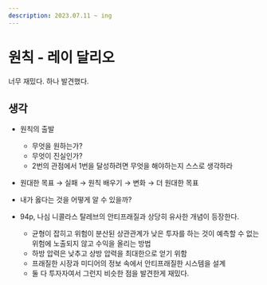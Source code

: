 ```yaml
---
description: 2023.07.11 ~ ing
---
```


# 원칙 - 레이 달리오

너무 재밌다. 하나 발견했다.

## 생각

* 원칙의 출발
  * 무엇을 원하는가?
  * 무엇이 진실인가?
  * 2번의 관점에서 1번을 달성하려면 무엇을 해야하는지 스스로 생각하라
* 원대한 목표 → 실패 → 원칙 배우기 → 변화 → 더 원대한 목표



* 내가 옳다는 것을 어떻게 알 수 있을까?
* 94p, 나심 니콜라스 탈레브의 안티프래질과 상당히 유사한 개념이 등장한다.
  * 균형이 잡히고 위험이 분산된 상관관계가 낮은 투자를 하는 것이 예측할 수 없는 위험에 노출되지 않고 수익을 올리는 방법
  * 하방 압력은 낮추고 상방 압력을 최대한으로 얻기 위함
  * 프래질한 시장과 미디어의 정보 속에서 안티프래질한 시스템을 설계
  * 둘 다 투자자여서 그런지 비슷한 점을 발견한게 재밌다.

